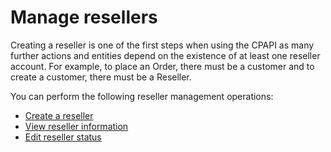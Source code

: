 # Manage resellers

Creating a reseller is one of the first steps when using the CPAPI as many further actions and entities depend on the existence of at least one reseller account. For example,  to place an Order, there must be a customer and to create a customer, there must be a Reseller.

You can perform the following reseller management operations:

- [Create a reseller](./create_reseller.md)
- [View reseller information](./view_reseller_info.md)
- [Edit reseller status](./edit_reseller_status.md)
